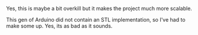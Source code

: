 Yes, this is maybe a bit overkill but it makes the project much more scalable.

This gen of Arduino did not contain an STL implementation, so I've had to make some up. Yes, its as bad as it sounds.
